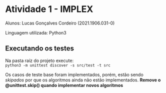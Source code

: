 # Atividade 1 - IMPLEX

Alunos: Lucas Gonçalves Cordeiro (2021.1906.031-0)

Linguagem utilizada: Python3

## Executando os testes

Na pasta raíz do projeto execute:  
`python3 -m unittest discover -s src/test -t src`

Os casos de teste base foram implementados, porém, estão sendo _skipados_ por que os algoritmos ainda não estão implementados. **Remove o @unittest.skip() quando implementar novos algoritmos**
